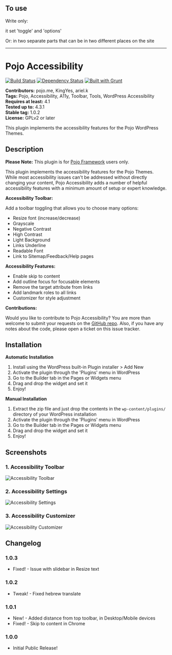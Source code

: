 
## To use ##

Write only:
<div id="da11y-plugin"></div>  
it set 'toggle' and 'options'

Or:
in two separate parts that can be in two different places on the site

<div id="da11y-toggle"></div>
<div id="da11y-options"></div>

------------------------------------------------------------------------------------------------

# Pojo Accessibility #
[![Build Status](https://travis-ci.org/pojome/pojo-accessibility.svg?branch=master)](https://travis-ci.org/pojome/pojo-accessibility) [![Dependency Status](https://david-dm.org/pojome/pojo-accessibility/dev-status.svg)](https://david-dm.org/pojome/pojo-accessibility#info=devDependencies) [![Built with Grunt](https://cdn.gruntjs.com/builtwith.png)](http://gruntjs.com/)

**Contributors:** pojo.me, KingYes, ariel.k  
**Tags:** Pojo, Accessibility, A11y, Toolbar, Tools, WordPress Accessibility  
**Requires at least:** 4.1  
**Tested up to:** 4.3.1  
**Stable tag:** 1.0.2  
**License:** GPLv2 or later  

This plugin implements the accessibility features for the Pojo WordPress Themes.

## Description ##

**Please Note:** This plugin is for [Pojo Framework][1] users only.

This plugin implements the accessibility features for the Pojo Themes. While most accessibility issues can't be addressed without directly changing your content, Pojo Accessibility adds a number of helpful accessibility features with a minimum amount of setup or expert knowledge.

<strong>Accessibility Toolbar:</strong>

Add a toolbar toggling that allows you to choose many options:

* Resize font (increase/decrease)
* Grayscale
* Negative Contrast
* High Contrast
* Light Background
* Links Underline
* Readable Font
* Link to Sitemap/Feedback/Help pages

<strong>Accessibility Features:</strong>

* Enable skip to content
* Add outline focus for focusable elements
* Remove the target attribute from links
* Add landmark roles to all links
* Customizer for style adjustment

**Contributions:**

Would you like to contribute to Pojo Accessibility? You are more than welcome to submit your requests on the [GitHub repo][2]. Also, if you have any notes about the code, please open a ticket on this issue tracker.

[1]: http://pojo.me/?utm_source=wp-repo&utm_medium=link&utm_campaign=a11y
[2]: https://github.com/pojome/pojo-accessibility


## Installation ##

**Automatic Installation**

1. Install using the WordPress built-in Plugin installer > Add New
1. Activate the plugin through the 'Plugins' menu in WordPress
1. Go to the Builder tab in the Pages or Widgets menu
1. Drag and drop the widget and set it
1. Enjoy!

**Manual Installation**

1. Extract the zip file and just drop the contents in the <code>wp-content/plugins/</code> directory of your WordPress installation
1. Activate the plugin through the 'Plugins' menu in WordPress
1. Go to the Builder tab in the Pages or Widgets menu
1. Drag and drop the widget and set it
1. Enjoy!


## Screenshots ##

### 1. Accessibility Toolbar ###
![Accessibility Toolbar](http://s.wordpress.org/extend/plugins/pojo-accessibility/screenshot-1.png)

### 2. Accessibility Settings ###
![Accessibility Settings](http://s.wordpress.org/extend/plugins/pojo-accessibility/screenshot-2.png)

### 3. Accessibility Customizer ###
![Accessibility Customizer](http://s.wordpress.org/extend/plugins/pojo-accessibility/screenshot-3.png)


## Changelog ##

### 1.0.3 ###
* Fixed! - Issue with slidebar in Resize text

### 1.0.2 ###
* Tweak! - Fixed hebrew translate

### 1.0.1 ###
* New! - Added distance from top toolbar, in Desktop/Mobile devices
* Fixed! - Skip to content in Chrome

### 1.0.0 ###
* Initial Public Release!